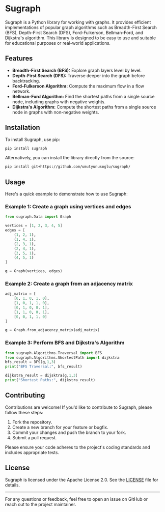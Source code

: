 # Sugraph

Sugraph is a Python library for working with graphs. It provides efficient implementations of popular graph algorithms such as Breadth-First Search (BFS), Depth-First Search (DFS), Ford-Fulkerson, Bellman-Ford, and Dijkstra's algorithm. This library is designed to be easy to use and suitable for educational purposes or real-world applications.

## Features
- **Breadth-First Search (BFS):** Explore graph layers level by level.
- **Depth-First Search (DFS):** Traverse deeper into the graph before backtracking.
- **Ford-Fulkerson Algorithm:** Compute the maximum flow in a flow network.
- **Bellman-Ford Algorithm:** Find the shortest paths from a single source node, including graphs with negative weights.
- **Dijkstra's Algorithm:** Compute the shortest paths from a single source node in graphs with non-negative weights.

## Installation

To install Sugraph, use pip:

```bash
pip install sugraph
```

Alternatively, you can install the library directly from the source:

   ```bash
   pip install git+https://github.com/umutyunusoglu/sugraph/
   ```


## Usage

Here's a quick example to demonstrate how to use Sugraph:

### Example 1: Create a graph using vertices and edges

```python
from sugraph.Data import Graph

vertices = [1, 2, 3, 4, 5]
edges = [
    (1, 2, 1),
    (1, 4, 1),
    (2, 3, 1),
    (2, 4, 1),
    (3, 5, 1),
    (4, 5, 1)
]

g = Graph(vertices, edges)
```

### Example 2: Create a graph from an adjacency matrix

```python
adj_matrix = [
    [0, 1, 0, 1, 0],
    [1, 0, 1, 1, 0],
    [0, 1, 0, 0, 1],
    [1, 1, 0, 0, 1],
    [0, 0, 1, 1, 0]
]

g = Graph.from_adjacency_matrix(adj_matrix)
```

### Example 3: Perform BFS and Dijkstra's Algorithm

```python
from sugraph.Algorithms.Traversal import BFS
from sugraph.Algorithms.ShortestPath import dijkstra
bfs_result = BFS(g,1,3)
print("BFS Traversal:", bfs_result)

dijkstra_result = dijsktra(g,1,3)
print("Shortest Paths:", dijkstra_result)
```

## Contributing

Contributions are welcome! If you'd like to contribute to Sugraph, please follow these steps:

1. Fork the repository.
2. Create a new branch for your feature or bugfix.
3. Commit your changes and push the branch to your fork.
4. Submit a pull request.

Please ensure your code adheres to the project's coding standards and includes appropriate tests.

## License

Sugraph is licensed under the Apache License 2.0. See the [LICENSE](https://github.com/umutyunusoglu/sugraph/blob/main/LICENSE.md) file for details.

---

For any questions or feedback, feel free to open an issue on GitHub or reach out to the project maintainer.

